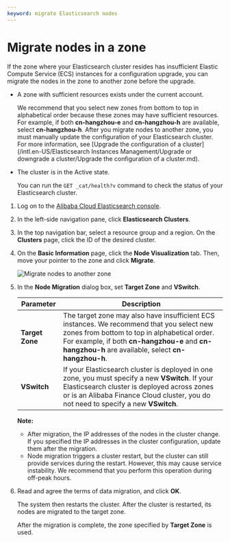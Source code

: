 ```yaml
---
keyword: migrate Elasticsearch nodes
---
```


# Migrate nodes in a zone

If the zone where your Elasticsearch cluster resides has insufficient Elastic Compute Service \(ECS\) instances for a configuration upgrade, you can migrate the nodes in the zone to another zone before the upgrade.

-   A zone with sufficient resources exists under the current account.

    We recommend that you select new zones from bottom to top in alphabetical order because these zones may have sufficient resources. For example, if both **cn-hangzhou-e** and **cn-hangzhou-h** are available, select **cn-hangzhou-h**. After you migrate nodes to another zone, you must manually update the configuration of your Elasticsearch cluster. For more information, see [Upgrade the configuration of a cluster](/intl.en-US/Elasticsearch Instances Management/Upgrade or downgrade a cluster/Upgrade the configuration of a cluster.md).

-   The cluster is in the Active state.

    You can run the `GET _cat/health?v` command to check the status of your Elasticsearch cluster.


1.  Log on to the [Alibaba Cloud Elasticsearch console](https://elasticsearch.console.aliyun.com/#/home).

2.  In the left-side navigation pane, click **Elasticsearch Clusters**.

3.  In the top navigation bar, select a resource group and a region. On the **Clusters** page, click the ID of the desired cluster.

4.  On the **Basic Information** page, click the **Node Visualization** tab. Then, move your pointer to the zone and click **Migrate**.

    ![Migrate nodes to another zone](https://static-aliyun-doc.oss-accelerate.aliyuncs.com/assets/img/en-US/8367819951/p77306.png)

5.  In the **Node Migration** dialog box, set **Target Zone** and **VSwitch**.

    |Parameter|Description|
    |---------|-----------|
    |**Target Zone**|The target zone may also have insufficient ECS instances. We recommend that you select new zones from bottom to top in alphabetical order. For example, if both **cn-hangzhou-e** and **cn-hangzhou-h** are available, select **cn-hangzhou-h**.|
    |**VSwitch**|If your Elasticsearch cluster is deployed in one zone, you must specify a new **VSwitch**. If your Elasticsearch cluster is deployed across zones or is an Alibaba Finance Cloud cluster, you do not need to specify a new **VSwitch**.|

    **Note:**

    -   After migration, the IP addresses of the nodes in the cluster change. If you specified the IP addresses in the cluster configuration, update them after the migration.
    -   Node migration triggers a cluster restart, but the cluster can still provide services during the restart. However, this may cause service instability. We recommend that you perform this operation during off-peak hours.
6.  Read and agree the terms of data migration, and click **OK**.

    The system then restarts the cluster. After the cluster is restarted, its nodes are migrated to the target zone.

    After the migration is complete, the zone specified by **Target Zone** is used.


